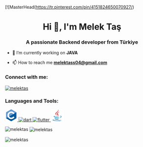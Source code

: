 
 [![MasterHead(https://tr.pinterest.com/pin/4151824650070927/)

<h1 align="center">Hi 👋, I'm Melek Taş</h1>
<h3 align="center">A passionate Backend developer from Türkiye</h3>

- 🔭 I’m currently working on **JAVA**

- 📫 How to reach me **melektass04@gmail.com**

<h3 align="left">Connect with me:</h3>
<p align="left">
<a href="https://linkedin.com/in/melektas" target="blank"><img align="center" src="https://raw.githubusercontent.com/rahuldkjain/github-profile-readme-generator/master/src/images/icons/Social/linked-in-alt.svg" alt="melektas" height="30" width="40" /></a>
</p>

<h3 align="left">Languages and Tools:</h3>
<p align="left"> <a href="https://www.cprogramming.com/" target="_blank" rel="noreferrer"> <img src="https://raw.githubusercontent.com/devicons/devicon/master/icons/c/c-original.svg" alt="c" width="40" height="40"/> </a> <a href="https://dart.dev" target="_blank" rel="noreferrer"> <img src="https://www.vectorlogo.zone/logos/dartlang/dartlang-icon.svg" alt="dart" width="40" height="40"/> </a> <a href="https://flutter.dev" target="_blank" rel="noreferrer"> <img src="https://www.vectorlogo.zone/logos/flutterio/flutterio-icon.svg" alt="flutter" width="40" height="40"/> </a> <a href="https://www.java.com" target="_blank" rel="noreferrer"> <img src="https://raw.githubusercontent.com/devicons/devicon/master/icons/java/java-original.svg" alt="java" width="40" height="40"/> </a> </p>

<p><img align="left" src="https://github-readme-stats.vercel.app/api/top-langs?username=melektas&show_icons=true&locale=en&layout=compact" alt="melektas" /></p>

<p>&nbsp;<img align="center" src="https://github-readme-stats.vercel.app/api?username=melektas&show_icons=true&locale=en" alt="melektas" /></p>

<p><img align="center" src="https://github-readme-streak-stats.herokuapp.com/?user=melektas&" alt="melektas" /></p>
